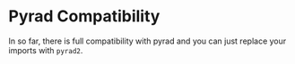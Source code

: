 # Pyrad Compatibility

In so far, there is full compatibility with pyrad and you can just replace your imports with `pyrad2`.